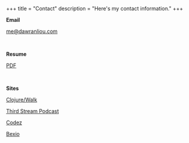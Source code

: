 +++
title = "Contact"
description = "Here's my contact information."
+++

__Email__

[me@dawranliou.com](mailto:me@dawranliou.com)

<br/>

__Resume__

[PDF](https://drive.google.com/file/d/1tB7pVR5oI5OB0_KHdk9LJreQuFU_BGu0/view)

<br/>

__Sites__

[Clojure/Walk](https://clojurewalk.com)

[Third Stream Podcast](https://thirdstream.life)

[Codez](https://codez.xyz)

[Bexio](https://bexio.io)

